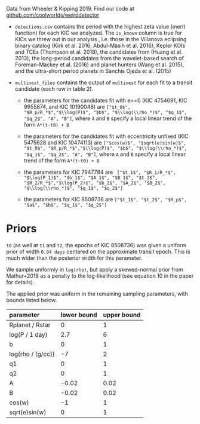 Data from Wheeler & Kipping 2019.  Find our code at [github.com/coolworlds/weirddetector](github.com/coolworlds/weirddetector)

- `detections.csv` contains the period with the highest zeta value (merit function) for each KIC we analyzed.  The `is_known` column is true for KICs we threw out in our analysis , i.e. those in the Villanova eclipsing binary catalog (Kirk et al. 2016; Abdul-Masih et al. 2016), Kepler KOIs and TCEs (Thompson et al. 2018), the candidates from (Huang et al. 2013), the long-period candidates from the wavelet-based search of Foreman-Mackey et al. (2016) and planet hunters (Wang et al. 2015), and the ultra-short period planets in Sanchis Ojeda et al. (2015)

- `multinest_files` contains the output of `multinest` for each fit to a transit candidate (each row in table 2).

  * the parameters for the candidates fit with e==0 (KIC 4754691, KIC 9955874, and KIC 10190048) are `["$t_0$", "$R_p/R_*$","$\\log(P)$", "$b$", "$\\log(\\rho_*)$", "$q_1$", "$q_2$", "A", "B"]`, where `A` and `B` specify a local linear trend of the form `A*(t-t0) + B`

  * the parameters for the candidates fit with eccentricity unfixed (KIC 5475628 and KIC 10474113) are `["$cos(w)$", "$sqrt(e)sin(w)$", "$t_0$", "$R_p/R_*$","$\\log(P)$", "$b$", "$\\log(\\rho_*)$", "$q_1$", "$q_2$", "A", "B"]`, where `A` and `B` specify a local linear trend of the form `A*(t-t0) + B`

  * the parameters for KIC 7947784 are ` ["$t_1$", "$R_1/R_*$", "$\log(P_1)$", "$b_1$", "$A_1$", "$B_1$", "$t_2$", "$R_2/R_*$","$\log(P_2)$", "$b_2$", "$A_2$", "$B_2$", "$\\log(\\rho_*)$", "$q_1$", "$q_2$"]`

  * the parameters for KIC 8508736 are `["$t_1$", "$t_2$", "$R_p$", "$a$", "$b$", "$q_1$", "$q_2$"]`

# Priors
`t0` (as well at `t1` and `t2`, the epochs of KIC 8508736) was given a uniform prior of width `0.04 days` centered on the approximate transit epoch.  This is much wider than the posterior width for this parameter.

We sample uniformly in `log(rho)`, but apply a skewed-normal prior from Mathur+2018 as a penalty to the log-likelihood (see equation 10 in the paper for details).

The applied prior was uniform in the remaining sampling parameters, with bounds listed below.  

| parameter | lower bound | upper bound |
| :--       | :--         | :--         |
| Rplanet / Rstar | 0 | 1 |
| log(P / 1 day) | 2.7 | 6 |
| b | 0 | 1 |
| log(rho / (g/cc)) | -7 | 2 | 
| q1 | 0 | 1 |
| q2 | 0 | 1 | 
| A | -0.02 | 0.02 |
| B | -0.02 | 0.02 |
| cos(w) | -1 | 1 |
| sqrt(e)sin(w) | 0 | 1 |

